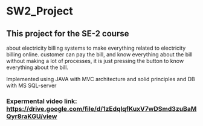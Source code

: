 # SW2_Project

## This project for the SE-2 course
about electricity billing systems to make everything related to electricity billing online. customer can pay the bill, and know everything about the bill without making a lot of processes, it is just pressing the button to know everything about the bill.

Implemented using JAVA with MVC architecture and solid principles and DB with MS SQL-server

### Expermental video link: https://drive.google.com/file/d/1zEdqlqfKuxV7wDSmd3zuBaMQyr8raKGU/view
